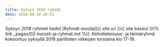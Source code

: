```yaml
---
title: Syksyn 2018 ryhmät
date: 2018-08-30 20:51
---
```


Syksyn 2018 ryhmiet tiedot [Ryhmät-sivulla]({{ site.url }}{{ site.baseul }}{%
link _pages/02-kurssit-ja-ryhmat.md %}). Kehotietoisuus- ja tärinäryhmä
kokoontuu syksyllä 2018 parillisten viikkojen torstaina klo 17-19.
